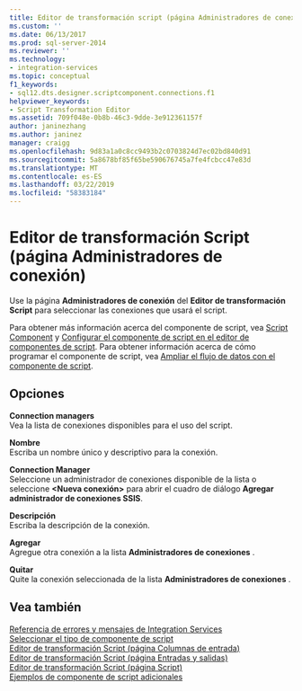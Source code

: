 ```yaml
---
title: Editor de transformación script (página Administradores de conexión) | Microsoft Docs
ms.custom: ''
ms.date: 06/13/2017
ms.prod: sql-server-2014
ms.reviewer: ''
ms.technology:
- integration-services
ms.topic: conceptual
f1_keywords:
- sql12.dts.designer.scriptcomponent.connections.f1
helpviewer_keywords:
- Script Transformation Editor
ms.assetid: 709f048e-0b8b-46c3-9dde-3e912361157f
author: janinezhang
ms.author: janinez
manager: craigg
ms.openlocfilehash: 9d83a1a0c8cc9493b2c0703824d7ec02bd840d91
ms.sourcegitcommit: 5a8678bf85f65be590676745a7fe4fcbcc47e83d
ms.translationtype: MT
ms.contentlocale: es-ES
ms.lasthandoff: 03/22/2019
ms.locfileid: "58383184"
---
```

# <a name="script-transformation-editor-connection-managers-page"></a>Editor de transformación Script (página Administradores de conexión)
  Use la página **Administradores de conexión** del **Editor de transformación Script** para seleccionar las conexiones que usará el script.  
  
 Para obtener más información acerca del componente de script, vea [Script Component](data-flow/transformations/script-component.md) y [Configurar el componente de script en el editor de componentes de script](extending-packages-scripting/data-flow-script-component/configuring-the-script-component-in-the-script-component-editor.md). Para obtener información acerca de cómo programar el componente de script, vea [Ampliar el flujo de datos con el componente de script](extending-packages-scripting/data-flow-script-component/extending-the-data-flow-with-the-script-component.md).  
  
## <a name="options"></a>Opciones  
 **Connection managers**  
 Vea la lista de conexiones disponibles para el uso del script.  
  
 **Nombre**  
 Escriba un nombre único y descriptivo para la conexión.  
  
 **Connection Manager**  
 Seleccione un administrador de conexiones disponible de la lista o seleccione **\<Nueva conexión>** para abrir el cuadro de diálogo **Agregar administrador de conexiones SSIS**.  
  
 **Descripción**  
 Escriba la descripción de la conexión.  
  
 **Agregar**  
 Agregue otra conexión a la lista **Administradores de conexiones** .  
  
 **Quitar**  
 Quite la conexión seleccionada de la lista **Administradores de conexiones** .  
  
## <a name="see-also"></a>Vea también  
 [Referencia de errores y mensajes de Integration Services](../../2014/integration-services/integration-services-error-and-message-reference.md)   
 [Seleccionar el tipo de componente de script](../../2014/integration-services/select-script-component-type.md)   
 [Editor de transformación Script &#40;página Columnas de entrada&#41;](../../2014/integration-services/script-transformation-editor-input-columns-page.md)   
 [Editor de transformación Script &#40;página Entradas y salidas&#41;](../../2014/integration-services/script-transformation-editor-inputs-and-outputs-page.md)   
 [Editor de transformación Script &#40;página Script&#41;](../../2014/integration-services/script-transformation-editor-script-page.md)   
 [Ejemplos de componente de script adicionales](extending-packages-scripting-data-flow-script-component-examples/additional-script-component-examples.md)  
  
  
